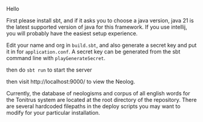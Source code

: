 Hello

First please install sbt, and if it asks you to choose a java version, java 21 is the latest supported version of java for this framework. 
If you use intellij, you will probably have the easiest setup experience.

Edit your name and org in `build.sbt`, and also generate a secret key and put it in for `application.conf`. A secret key can be generated from the sbt command line with `playGenerateSecret`.

then do `sbt run` to start the server

then visit http://localhost:9000/ to view the Neolog.

Currently, the database of neologisms and corpus of all english words for the Tonitrus system are located at the root directory of the repository.
There are several hardcoded filepaths in the deploy scripts you may want to modify for your particular installation.
